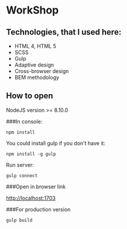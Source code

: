 # WorkShop

## Technologies, that I used here:
* HTML 4, HTML 5
* SCSS
* Gulp
* Adaptive design
* Cross-browser design
* BEM methodology

## How to open
NodeJS version >= 8.10.0

###In console:
```
npm install
```
You could install gulp if you don't have it:
```
npm install -g gulp
```
Run server:
```
gulp connect
```
###Open in browser link

[http://localhost:1703](http://localhost:1703)

###For production version
```
gulp build
```
